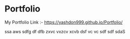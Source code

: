 # Portfolio
My Portfolio Link :-
https://yashdon999.github.io/Portfolio/

ssa
aws
sdfg
df
dfb
zxvc
vxzcv
xcvb
dsf
vc
vc
sdf
sdf
sdaS
